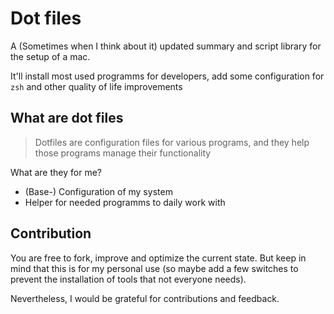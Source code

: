 # Dot files
A (Sometimes when I think about it) updated summary and script library for the setup of a mac.

It'll install most used programms for developers, add some configuration for `zsh` and other quality of life improvements

## What are dot files
> Dotfiles are configuration files for various programs, and they help those programs manage their functionality

What are they for me?
* (Base-) Configuration of my system
* Helper for needed programms to daily work with

## Contribution
You are free to fork, improve and optimize the current state. But keep in mind that this is for my personal use (so maybe add a few switches to prevent the installation of tools that not everyone needs).

Nevertheless, I would be grateful for contributions and feedback.